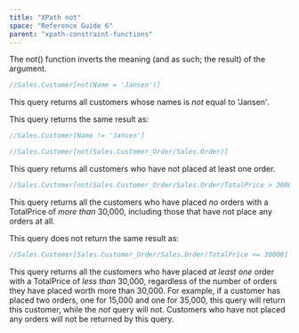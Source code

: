 ```yaml
---
title: "XPath not"
space: "Reference Guide 6"
parent: "xpath-constraint-functions"
---
```



The not() function inverts the meaning (and as such; the result) of the argument.

```java
//Sales.Customer[not(Name = 'Jansen')]
```

This query returns all customers whose names is _not_ equal to 'Jansen'.

This query returns the same result as:

```java
//Sales.Customer[Name != 'Jansen']
```

```java
//Sales.Customer[not(Sales.Customer_Order/Sales.Order)]
```

This query returns all customers who have not placed at least one order.

```java
//Sales.Customer[not(Sales.Customer_Order/Sales.Order/TotalPrice > 30000)]
```

This query returns all the customers who have placed *no* orders with a TotalPrice of *more than* 30,000, including those that have not place any orders at all.

This query does not return the same result as:

```java
//Sales.Customer[Sales.Customer_Order/Sales.Order/TotalPrice <= 30000]
```

This query returns all the customers who have placed *at least one* order with a TotalPrice of *less than* 30,000, regardless of the number of orders they have placed worth more than 30,000. For example, if a customer has placed two orders, one for 15,000 and one for 35,000, this query will return this customer, while the *not* query will not. Customers who have not placed any orders will not be returned by this query.
